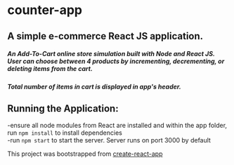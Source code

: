 # counter-app
## A simple e-commerce React JS application. 

##### An Add-To-Cart online store simulation built with Node and React JS. User can choose between 4 products by incrementing, decrementing, or deleting items from the cart. 
##### Total number of items in cart is displayed in app's header.

## Running the Application: 
-ensure all node modules from React are installed and within the app folder, run ```npm install``` to install dependencies   
-run ```npm start``` to start the server. Server runs on port 3000 by default

This project was bootstrapped from [create-react-app](https://github.com/facebook/create-react-app)

